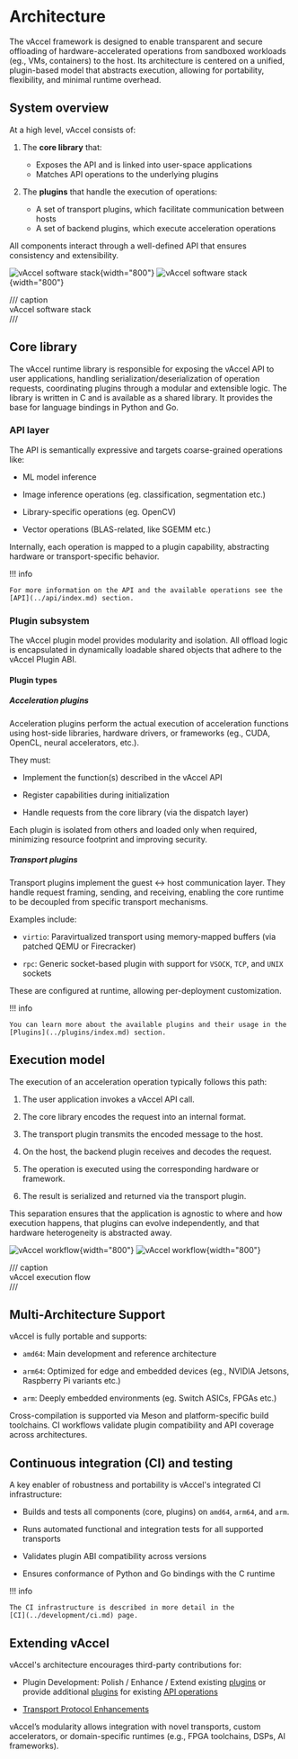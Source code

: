 # Architecture

The vAccel framework is designed to enable transparent and secure offloading of
hardware-accelerated operations from sandboxed workloads (eg., VMs, containers)
to the host. Its architecture is centered on a unified, plugin-based model that
abstracts execution, allowing for portability, flexibility, and minimal runtime
overhead.

## System overview

At a high level, vAccel consists of:

1. The **core library** that:

    - Exposes the API and is linked into user-space applications
    - Matches API operations to the underlying plugins

2. The **plugins** that handle the execution of operations:

    - A set of transport plugins, which facilitate communication between hosts
    - A set of backend plugins, which execute acceleration operations

All components interact through a well-defined API that ensures consistency and
extensibility.

![vAccel software stack](../assets/images/vaccel-stack-light.svg#only-light){width="800"}
![vAccel software stack](../assets/images/vaccel-stack-dark.svg#only-dark){width="800"}

/// caption  
vAccel software stack  
///

## Core library

The vAccel runtime library is responsible for exposing the vAccel API to user
applications, handling serialization/deserialization of operation requests,
coordinating plugins through a modular and extensible logic. The library is
written in C and is available as a shared library. It provides the base for
language bindings in Python and Go.

### API layer

The API is semantically expressive and targets coarse-grained operations like:

- ML model inference

- Image inference operations (eg. classification, segmentation etc.)

- Library-specific operations (eg. OpenCV)

- Vector operations (BLAS-related, like SGEMM etc.)

Internally, each operation is mapped to a plugin capability, abstracting
hardware or transport-specific behavior.

!!! info

    For more information on the API and the available operations see the
    [API](../api/index.md) section.

### Plugin subsystem

The vAccel plugin model provides modularity and isolation. All offload logic is
encapsulated in dynamically loadable shared objects that adhere to the vAccel
Plugin ABI.

#### Plugin types

##### Acceleration plugins

Acceleration plugins perform the actual execution of acceleration functions
using host-side libraries, hardware drivers, or frameworks (eg., CUDA, OpenCL,
neural accelerators, etc.).

They must:

- Implement the function(s) described in the vAccel API

- Register capabilities during initialization

- Handle requests from the core library (via the dispatch layer)

Each plugin is isolated from others and loaded only when required, minimizing
resource footprint and improving security.

##### Transport plugins

Transport plugins implement the guest ↔ host communication layer. They handle
request framing, sending, and receiving, enabling the core runtime to be
decoupled from specific transport mechanisms.

Examples include:

- `virtio`: Paravirtualized transport using memory-mapped buffers (via patched
  QEMU or Firecracker)

- `rpc`: Generic socket-based plugin with support for `VSOCK`, `TCP`, and `UNIX`
  sockets

These are configured at runtime, allowing per-deployment customization.

!!! info

    You can learn more about the available plugins and their usage in the
    [Plugins](../plugins/index.md) section.

## Execution model

The execution of an acceleration operation typically follows this path:

1. The user application invokes a vAccel API call.

2. The core library encodes the request into an internal format.

3. The transport plugin transmits the encoded message to the host.

4. On the host, the backend plugin receives and decodes the request.

5. The operation is executed using the corresponding hardware or framework.

6. The result is serialized and returned via the transport plugin.

This separation ensures that the application is agnostic to where and how
execution happens, that plugins can evolve independently, and that hardware
heterogeneity is abstracted away.

![vAccel workflow](../assets/images/vaccel-workflow-light.svg#only-light){width="800"}
![vAccel workflow](../assets/images/vaccel-workflow-dark.svg#only-dark){width="800"}

/// caption  
vAccel execution flow  
///

## Multi-Architecture Support

vAccel is fully portable and supports:

- `amd64`: Main development and reference architecture

- `arm64`: Optimized for edge and embedded devices (eg., NVIDIA Jetsons,
  Raspberry Pi variants etc.)

- `arm`: Deeply embedded environments (eg. Switch ASICs, FPGAs etc.)

Cross-compilation is supported via Meson and platform-specific build toolchains.
CI workflows validate plugin compatibility and API coverage across
architectures.

## Continuous integration (CI) and testing

A key enabler of robustness and portability is vAccel's integrated CI
infrastructure:

- Builds and tests all components (core, plugins) on `amd64`, `arm64`, and
  `arm`.

- Runs automated functional and integration tests for all supported transports

- Validates plugin ABI compatibility across versions

- Ensures conformance of Python and Go bindings with the C runtime

!!! info

    The CI infrastructure is described in more detail in the
    [CI](../development/ci.md) page.

## Extending vAccel

vAccel's architecture encourages third-party contributions for:

- Plugin Development: Polish / Enhance / Extend existing
  [plugins](../plugins/available-plugins/bundled-plugins/index.md) or provide
  additional
  [plugins](../plugins/available-plugins/acceleration-plugins/index.md) for
  existing [API operations](../api/api-guide/operations.md)

- [Transport Protocol Enhancements](https://github.com/nubificus/vaccel-rust/tree/main/vaccel-rpc-proto/protos)

vAccel’s modularity allows integration with novel transports, custom
accelerators, or domain-specific runtimes (e.g., FPGA toolchains, DSPs, AI
frameworks).
